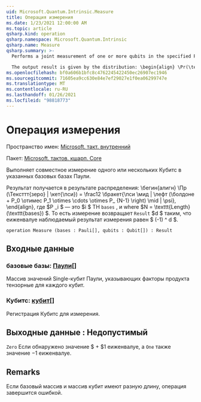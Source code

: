 ```yaml
---
uid: Microsoft.Quantum.Intrinsic.Measure
title: Операция измерения
ms.date: 1/23/2021 12:00:00 AM
ms.topic: article
qsharp.kind: operation
qsharp.namespace: Microsoft.Quantum.Intrinsic
qsharp.name: Measure
qsharp.summary: >-
  Performs a joint measurement of one or more qubits in the specified Pauli bases.

  The output result is given by the distribution: \begin{align} \Pr(\texttt{Zero} | \ket{\psi}) = \frac12 \braket{ \psi \mid| \left( \boldone + P_0 \otimes P_1 \otimes \cdots \otimes P_{N-1} \right) \mid| \psi }, \end{align} where $P_i$ is the $i$th element of `bases`, and where $N = \texttt{Length}(\texttt{bases})$. That is, measurement returns a `Result` $d$ such that the eigenvalue of the observed measurement effect is $(-1)^d$.
ms.openlocfilehash: bf0a606b1bfc8c4762245422450ec26907ec1946
ms.sourcegitcommit: 71605ea9cc630e84e7ef29027e1f0ea06299747e
ms.translationtype: MT
ms.contentlocale: ru-RU
ms.lasthandoff: 01/26/2021
ms.locfileid: "98818773"
---
```

# <a name="measure-operation"></a>Операция измерения

Пространство имен: [Microsoft. такт. внутренний](xref:Microsoft.Quantum.Intrinsic)

Пакет: [Microsoft. тактов. кшарп. Core](https://nuget.org/packages/Microsoft.Quantum.QSharp.Core)


Выполняет совместное измерение одного или нескольких Кубитс в указанных базовых базах Паули.

Результат получается в результате распределения: \бегин{алигн} \Пр (\Тексттт{зеро} | \кет{\пси}) = \frac12 \бракет{\пси \мид | \лефт (\болдоне + P_0 \отимес P_1 \otimes \cdots \otimes P_ {N-1} \right) \mid | \psi}, \end{align}, где $P _i $ — это $i $ TH `bases` , и where $N = \texttt{Length} (\texttt{bases}) $.
То есть измерение возвращает `Result` $d $ таким, что еиженвалуе наблюдаемый результат измерения равен $ (-1) ^ d $.

```qsharp
operation Measure (bases : Pauli[], qubits : Qubit[]) : Result
```


## <a name="input"></a>Входные данные

### <a name="bases--pauli"></a>базовые базы: [Паули](xref:microsoft.quantum.lang-ref.pauli)[]

Массив значений Single-кубит Паули, указывающих факторы продукта тензорные для каждого кубит.


### <a name="qubits--qubit"></a>Кубитс: [кубит](xref:microsoft.quantum.lang-ref.qubit)[]

Регистрация Кубитс для измерения.



## <a name="output--__invalidresult__"></a>Выходные данные __: <Result> Недопустимый__

`Zero` Если обнаружено значение $ + $1 еиженвалуе, а `One` также значение $-$1 еиженвалуе.

## <a name="remarks"></a>Remarks

Если базовый массив и массив кубит имеют разную длину, операция завершится ошибкой.